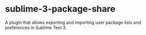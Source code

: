 # sublime-3-package-share
A plugin that allows exporting and importing user package lists and preferences in Sublime Text 3.
